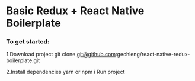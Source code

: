 # Basic Redux + React Native Boilerplate

### To get started:

1.Download project
  git clone git@github.com:gechleng/react-native-redux-boilerplate.git

2.Install dependencies
  yarn or npm i
  Run project